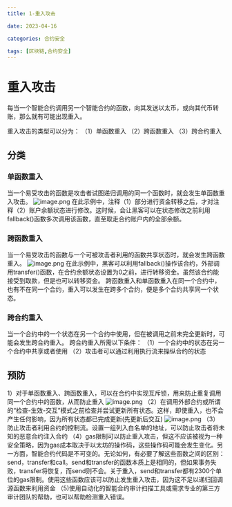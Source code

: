 ```yaml
---
title: 1-重入攻击

date: 2023-04-16	

categories: 合约安全	

tags: [区块链,合约安全]
---	
```


# 重入攻击

每当一个智能合约调用另一个智能合约的函数，向其发送以太币，或向其代币转账，那么就有可能出现重入。

重入攻击的类型可以分为：
（1）单函数重入
（2）跨函数重入
（3）跨合约重入

## 分类

### 单函数重入

当一个易受攻击的函数是攻击者试图递归调用的同一个函数时，就会发生单函数重入攻击。
![image.png](/noteimg/C:/Users/zhuba/Desktop/PersonalBlog/source/_posts/区块链/合约安全/img/Z5jDNDcI63130b6cc6bb8.png)
在此示例中，注释（1）部分进行资金转移之后，才对注释（2）账户余额状态进行修改。这时候，会让黑客可以在状态修改之前利用fallback()函数多次调用该函数，直至取走合约账户内的全部余额。

### 跨函数重入

当一个易受攻击的函数与一个可被攻击者利用的函数共享状态时，就会发生跨函数重入。
![image.png](/noteimg/C:/Users/zhuba/Desktop/PersonalBlog/source/_posts/区块链/合约安全/img/I2v9TxrD63130b7626179.png)
在此示例中，黑客可以利用fallback()操作该合约，外部调用transfer()函数，在合约余额状态设置为0之前，进行转移资金。虽然该合约能接受到取款，但是也可以转移资金。
跨函数重入和单函数重入在同一个合约中，也有不在同一个合约，重入可以发生在跨多个合约，便是多个合约共享同一个状态。

### 跨合约重入

当一个合约中的一个状态在另一个合约中使用，但在被调用之前未完全更新时，可能会发生跨合约重入。
跨合约重入所需以下条件：
（1）一个合约中的状态在另一个合约中共享或者使用
（2）攻击者可以通过利用执行流来操纵合约的状态

## 预防

1）对于单函数重入、跨函数重入，可以在合约中实现互斥锁，用来防止重复调用同一个合约中的函数，从而防止重入
![image.png](/noteimg/C:/Users/zhuba/Desktop/PersonalBlog/source/_posts/区块链/合约安全/img/cfrZPT1N63130d45b197d.png)
（2）在调用外部合约或所谓的“检查-生效-交互”模式之前检查并尝试更新所有状态。这样，即使重入，也不会产生任何影响，因为所有状态都已完成更新(先更新后交互)
![image.png](/noteimg/C:/Users/zhuba/Desktop/PersonalBlog/source/_posts/区块链/合约安全/img/ndIhRCb363130d4f90527.png)
（3）防止攻击者利用合约的控制流。设置一组列入白名单的地址，可以防止攻击者将未知的恶意合约注入合约
（4）gas限制可以防止重入攻击，但这不应该被视为一种安全策略，因为gas成本取决于以太坊的操作码，这些操作码可能会发生变化。另一方面，智能合约代码是不可变的。无论如何，有必要了解这些函数之间的区别：send，transfer和call。send和transfer的函数本质上是相同的，但如果事务失败，transfer将恢复，而send则不会。关于重入，send和transfer都有2300个单位的gas限制。使用这些函数应该可以防止发生重入攻击，因为这不足以递归回调源函数来利用资金
（5)使用自动化的智能合约审计扫描工具或需求专业的第三方审计团队的帮助，也可以帮助检测重入错误。